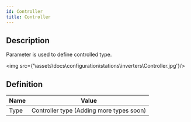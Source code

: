 ```yaml
---
id: Controller
title: Controller
---
```


## Description

Parameter is used to define controlled type.

<img src={'\\assets\\docs\\configuration\\stations\\inverters\\Controller.jpg'}/>

## Definition

| Name              |      Value
| -------------     | :-----------:
| Type              | Controller type (Adding more types soon)


